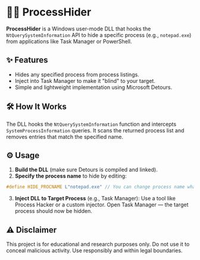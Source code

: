 # 🕵️‍♂️ ProcessHider

**ProcessHider** is a Windows user-mode DLL that hooks the `NtQuerySystemInformation` API to hide a specific process (e.g., `notepad.exe`) from applications like Task Manager or PowerShell.

## ✨ Features

- Hides any specified process from process listings.
- Inject into Task Manager to make it "blind" to your target.
- Simple and lightweight implementation using Microsoft Detours.

## 🛠 How It Works

The DLL hooks the `NtQuerySystemInformation` function and intercepts `SystemProcessInformation` queries. It scans the returned process list and removes entries that match the specified name.

## ⚙️ Usage

1. **Build the DLL** (make sure Detours is compiled and linked).
2. **Specify the process name** to hide by editing:

 ```cpp
#define HIDE_PROCNAME L"notepad.exe" // You can change process name what do you want.
 ```

3. **Inject DLL to Target Process** (e.g., Task Manager):
Use a tool like Process Hacker or a custom injector.
Open Task Manager — the target process should now be hidden.


## ⚠️ Disclaimer

This project is for educational and research purposes only. Do not use it to conceal malicious activity. Use responsibly and within legal boundaries.

